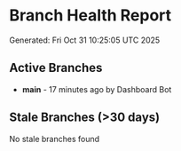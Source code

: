 # Branch Health Report
Generated: Fri Oct 31 10:25:05 UTC 2025

## Active Branches
- **main** - 17 minutes ago by Dashboard Bot

## Stale Branches (>30 days)
No stale branches found
